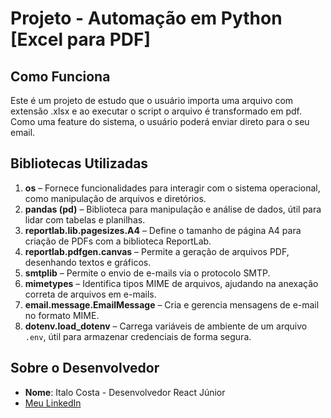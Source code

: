 # Projeto - Automação em Python [Excel para PDF]

## Como Funciona
Este é um projeto de estudo que o usuário importa uma arquivo com extensão .xlsx e ao executar o script o arquivo é transformado em pdf. Como uma feature do sistema, o usuário poderá enviar direto para o seu email.

## Bibliotecas Utilizadas
1. **os** – Fornece funcionalidades para interagir com o sistema operacional, como manipulação de arquivos e diretórios.  
2. **pandas (pd)** – Biblioteca para manipulação e análise de dados, útil para lidar com tabelas e planilhas.  
3. **reportlab.lib.pagesizes.A4** – Define o tamanho de página A4 para criação de PDFs com a biblioteca ReportLab.  
4. **reportlab.pdfgen.canvas** – Permite a geração de arquivos PDF, desenhando textos e gráficos.  
5. **smtplib** – Permite o envio de e-mails via o protocolo SMTP.  
6. **mimetypes** – Identifica tipos MIME de arquivos, ajudando na anexação correta de arquivos em e-mails.  
7. **email.message.EmailMessage** – Cria e gerencia mensagens de e-mail no formato MIME.  
8. **dotenv.load_dotenv** – Carrega variáveis de ambiente de um arquivo `.env`, útil para armazenar credenciais de forma segura.  

## Sobre o Desenvolvedor
- **Nome**: Italo Costa - Desenvolvedor React Júnior
- [Meu LinkedIn](https://www.linkedin.com/in/italo-costa-dev/)
